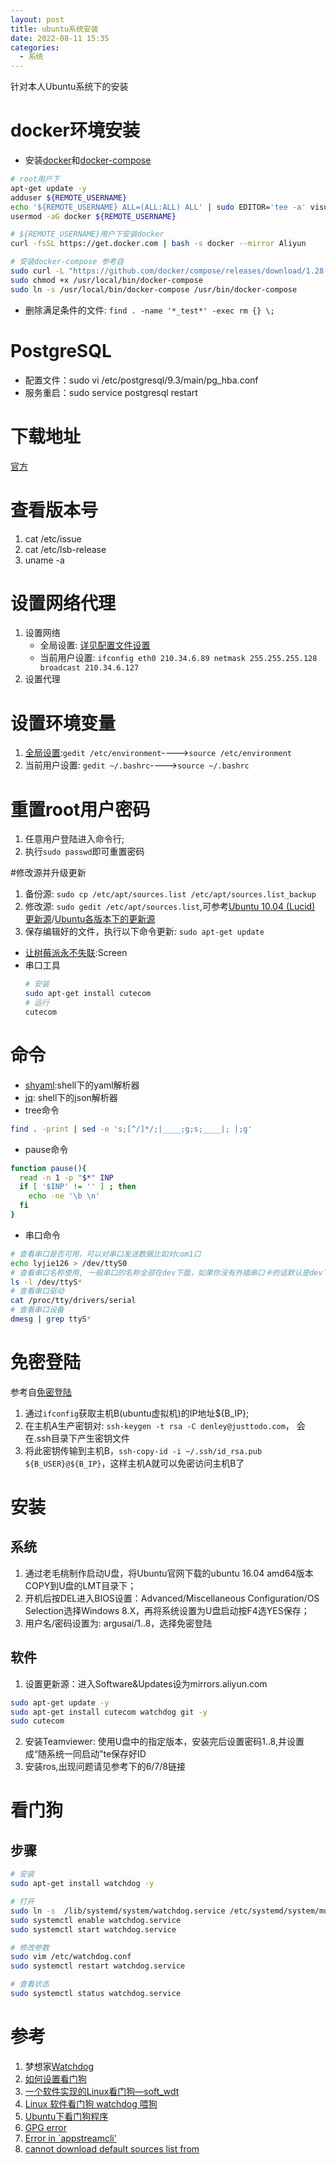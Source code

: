 ```yaml
---
layout: post
title: ubuntu系统安装
date: 2022-08-11 15:35
categories:
  - 系统
---
```


针对本人Ubuntu系统下的安装
<!-- More -->

# docker环境安装
* 安装[docker](https://docs.docker.com/install/)和[docker-compose](https://docs.docker.com/compose/install/)
```bash
# root用户下
apt-get update -y
adduser ${REMOTE_USERNAME}
echo '${REMOTE_USERNAME} ALL=(ALL:ALL) ALL' | sudo EDITOR='tee -a' visudo
usermod -aG docker ${REMOTE_USERNAME}

# ${REMOTE_USERNAME}用户下安装docker
curl -fsSL https://get.docker.com | bash -s docker --mirror Aliyun

# 安装docker-compose 参考自
sudo curl -L "https://github.com/docker/compose/releases/download/1.28.4/docker-compose-$(uname -s)-$(uname -m)" -o /usr/local/bin/docker-compose
sudo chmod +x /usr/local/bin/docker-compose
sudo ln -s /usr/local/bin/docker-compose /usr/bin/docker-compose
```

* 删除满足条件的文件: `find . -name '*_test*' -exec rm {} \;`

# PostgreSQL
* 配置文件：sudo vi /etc/postgresql/9.3/main/pg_hba.conf
* 服务重启：sudo service postgresql restart

# 下载地址
[官方](http://releases.ubuntu.com/)

# 查看版本号
1. cat /etc/issue
2. cat /etc/lsb-release
3. uname -a

# 设置网络代理
1. 设置网络
	* 全局设置: [详见配置文件设置](http://www.2cto.com/os/201204/127131.html)
	* 当前用户设置: `ifconfig eth0 210.34.6.89 netmask 255.255.255.128 broadcast 210.34.6.127`
2. 设置代理

# 设置环境变量
1. [全局设置](http://jingyan.baidu.com/article/db55b609a3f6274ba30a2fb8.html):`gedit /etc/environment`---->`source /etc/environment`
2. 当前用户设置: `gedit ~/.bashrc`---->`source ~/.bashrc`

# 重置root用户密码
1. 任意用户登陆进入命令行;
2. 执行`sudo passwd`即可重置密码

#修改源并升级更新
1. 备份源: `sudo cp /etc/apt/sources.list /etc/apt/sources.list_backup`
2. 修改源: `sudo gedit /etc/apt/sources.list`,可参考[Ubuntu 10.04 (Lucid) 更新源](http://www.cnblogs.com/dolphin0520/archive/2013/03/15/2960907.html)/[Ubuntu各版本下的更新源](http://pan.baidu.com/share/link?shareid=1362990598&uk=4278685087)
3. 保存编辑好的文件，执行以下命令更新: `sudo apt-get update`

* [让树莓派永不失联](https://blog.csdn.net/kxwinxp/article/details/78370980):Screen
* 串口工具
    ```bash
    # 安装
    sudo apt-get install cutecom
    # 运行
    cutecom
    ```
# 命令
* [shyaml](https://linuxtoy.org/archives/shyaml.html):shell下的yaml解析器
* [jq](https://linuxtoy.org/archives/jq.html): shell下的json解析器
* tree命令
```bash
find . -print | sed -e 's;[^/]*/;|____;g;s;____|; |;g'
```
* pause命令
```bash
function pause(){
  read -n 1 -p "$*" INP
  if [ '$INP' != '' ] ; then
    echo -ne '\b \n'
  fi
}
```
* 串口命令
```bash
# 查看串口是否可用，可以对串口发送数据比如对com1口
echo lyjie126 > /dev/ttyS0
# 查看串口名称使用, 一般串口的名称全部在dev下面，如果你没有外插串口卡的话默认是dev下的ttyS* ,一般ttyS0对应com1，ttyS1对应com2，当然也不一定
ls -l /dev/ttyS*
# 查看串口驱动
cat /proc/tty/drivers/serial
# 查看串口设备
dmesg | grep ttyS*
```

# 免密登陆
参考自[免密登陆](https://www.cnblogs.com/konrad/p/6901273.html)

1. 通过`ifconfig`获取主机B(ubuntu虚拟机)的IP地址${B_IP};
2. 在主机A生产密钥对: `ssh-keygen -t rsa -C denley@justtodo.com`， 会在.ssh目录下产生密钥文件
3. 将此密钥传输到主机B，`ssh-copy-id -i ~/.ssh/id_rsa.pub ${B_USER}@${B_IP}`，这样主机A就可以免密访问主机B了

# 安装
## 系统
1. 通过老毛桃制作启动U盘，将Ubuntu官网下载的ubuntu 16.04 amd64版本COPY到U盘的LMT目录下；
2. 开机后按DEL进入BIOS设置：Advanced/Miscellaneous Configuration/OS Selection选择Windows 8.X，再将系统设置为U盘启动按F4选YES保存；
3. 用户名/密码设置为: argusai/1..8，选择免密登陆

## 软件
1. 设置更新源：进入Software&Updates设为mirrors.aliyun.com
```bash
sudo apt-get update -y
sudo apt-get install cutecom watchdog git -y
sudo cutecom
```
2. 安装Teamviewer: 使用U盘中的指定版本，安装完后设置密码1..8,并设置成“随系统一同启动"te保存好ID
3. 安装ros,出现问题请见参考下的6/7/8链接

# 看门狗
## 步骤
```bash
# 安装
sudo apt-get install watchdog -y

# 打开
sudo ln -s  /lib/systemd/system/watchdog.service /etc/systemd/system/multi-user.target.wants/watchdog.service
sudo systemctl enable watchdog.service
sudo systemctl start watchdog.service

# 修改参数
sudo vim /etc/watchdog.conf
sudo systemctl restart watchdog.service

# 查看状态
sudo systemctl status watchdog.service
```

# 参考
1. 梦想家[Watchdog](https://datahunter.org/watchdog)
2. [如何设置看门狗](https://docs.khadas.com/zh-cn/vim3/HowToSetupWatchdog.html)
3. [一个软件实现的Linux看门狗—soft_wdt](https://docs.khadas.com/zh-cn/vim3/HowToSetupWatchdog.html)
4. [Linux 软件看门狗 watchdog 喂狗](https://blog.csdn.net/u013932687/article/details/73274178)
5. [Ubuntu下看门狗程序](https://blog.csdn.net/qq_35571554/article/details/82763977)
6. [GPG error](https://blog.csdn.net/zhuiqiuzhuoyue583/article/details/90597499)
7. [Error in `appstreamcli'](https://blog.csdn.net/AAA123524457/article/details/96484576)
8. [cannot download default sources list from](https://blog.csdn.net/u013468614/article/details/102917569)
